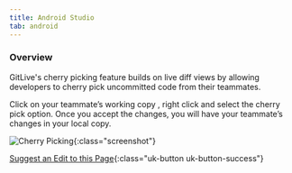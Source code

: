 ```yaml
---
title: Android Studio
tab: android
---
```


### Overview

GitLive's cherry picking feature builds on live diff views by allowing developers to cherry pick uncommitted code from their teammates.

Click on your teammate’s working copy , right click and select the cherry pick option. Once you accept the changes, you will have your teammate’s changes in your local copy.


![Cherry Picking](/uploads/jetbrains-cherry-picking.gif "Cherry Picking"){:class="screenshot"}


[Suggest an Edit to this Page](https://github.com/GitLiveApp/GitLive/edit/master/_sections/cherry-picking-android-studio.md){:class="uk-button uk-button-success"}
